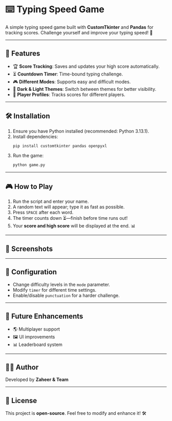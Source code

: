# ⌨️ Typing Speed Game

A simple typing speed game built with **CustomTkinter** and **Pandas** for tracking scores. Challenge yourself and improve your typing speed! 🚀

---

## 🎯 Features

- 🏆 **Score Tracking**: Saves and updates your high score automatically.
- ⏳ **Countdown Timer**: Time-bound typing challenge.
- 🎮 **Different Modes**: Supports easy and difficult modes.
- 🌙 **Dark & Light Themes**: Switch between themes for better visibility.
- 👤 **Player Profiles**: Tracks scores for different players.

---

## 🛠️ Installation

1. Ensure you have Python installed (recommended: Python 3.13.1).
2. Install dependencies:
   ```bash
   pip install customtkinter pandas openpyxl
   ```
3. Run the game:
   ```bash
   python game.py
   ```

---

## 🎮 How to Play

1. Run the script and enter your name.
2. A random text will appear; type it as fast as possible.
3. Press `SPACE` after each word.
4. The timer counts down ⏳—finish before time runs out!
5. Your **score and high score** will be displayed at the end. 📊

---

## 📸 Screenshots



---

## 🔧 Configuration

- Change difficulty levels in the `mode` parameter.
- Modify `timer` for different time settings.
- Enable/disable `punctuation` for a harder challenge.

---

## 🚀 Future Enhancements

- 🌎 Multiplayer support
- 🖼️ UI improvements
- 📊 Leaderboard system

---

## 👨‍💻 Author
Developed by **Zaheer & Team**

---

## 📜 License
This project is **open-source**. Feel free to modify and enhance it! 🛠️


